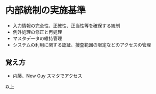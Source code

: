 # 内部統制の実施基準

- 入力情報の完全性、正確性、正当性等を確保する統制
- 例外処理の修正と再処理
- マスタデータの維持管理
- システムの利用に関する認証、捜査範囲の限定などのアクセスの管理

## 覚え方

- 内藤、New Guy スマタでアクセス

以上
